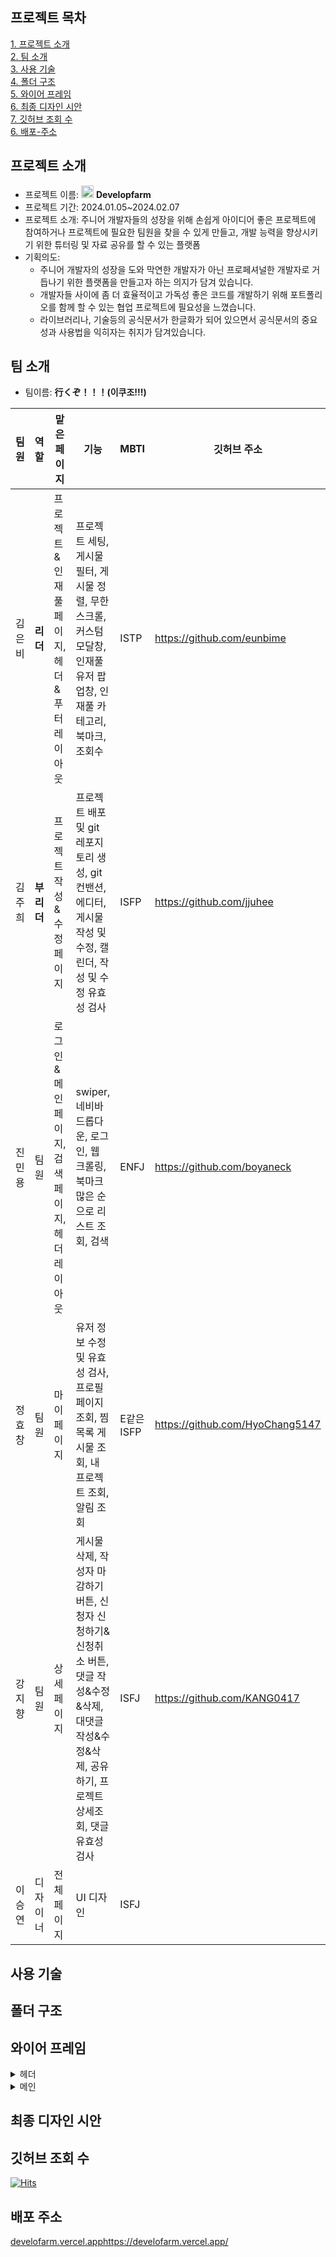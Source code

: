 ## 프로젝트 목차
[1. 프로젝트 소개](#프로젝트-소개)  
[2. 팀 소개](#팀-소개)  
[3. 사용 기술](#사용-기술)  
[4. 폴더 구조](#폴더-구조)  
[5. 와이어 프레임](#와이어-프레임)    
[6. 최종 디자인 시안](#최종-디자인-시안)  
[7. 깃허브 조회 수](#깃허브-조회-수)  
[6. 배포-주소](#배포-주소)  

## 프로젝트 소개
- 프로젝트 이름: <img src="https://github.com/jjuhee/nbcamp_final/assets/57513472/18ec3e42-b239-4d9c-a4d1-153e54bf7202" width="20" height="20"/> **Developfarm**  
- 프로젝트 기간: 2024.01.05~2024.02.07
- 프로젝트 소개: 주니어 개발자들의 성장을 위해 손쉽게 아이디어 좋은 프로젝트에 참여하거나 프로젝트에 필요한 팀원을 찾을 수 있게 만들고, 개발 능력을 향상시키기 위한 튜터링 및 자료 공유를 할 수 있는 플랫폼  
- 기획의도:
    - 주니어 개발자의 성장을 도와 막연한 개발자가 아닌 프로페셔널한 개발자로 거듭나기 위한 플랫폼을 만들고자 하는 의지가 담겨 있습니다.  
    - 개발자들 사이에 좀 더 효율적이고 가독성 좋은 코드를 개발하기 위해 포트폴리오를 함께 할 수 있는 협업 프로젝트에 필요성을 느꼈습니다.  
    - 라이브러리나, 기술등의 공식문서가 한글화가 되어 있으면서 공식문서의 중요성과 사용법을 익히자는 취지가 담겨있습니다.  

## 팀 소개
- 팀이름: **行くぞ！！！(이쿠조!!!)**

|팀원|역할|맡은 페이지|기능|MBTI|깃허브 주소|블로그 주소|
|------|---|---|---|---|---|---|
|김은비|**리더**|프로젝트&인재풀 페이지, 헤더&푸터 레이아웃|프로젝트 세팅, 게시물 필터, 게시물 정렬, 무한스크롤, 커스텀 모달창, 인재풀 유저 팝업창, 인재풀 카테고리, 북마크, 조회수|ISTP|https://github.com/eunbime|https://velog.io/@eunbi/posts|
|김주희|**부리더**|프로젝트 작성&수정 페이지| 프로젝트 배포 및 git 레포지토리 생성, git 컨밴션, 에디터, 게시물 작성 및 수정, 캘린더, 작성 및 수정 유효성 검사|ISFP|https://github.com/jjuhee|https://developer.happymunzi.com|
|진민용|팀원|로그인&메인 페이지, 검색 페이지, 헤더 레이아웃|swiper, 네비바 드롭다운, 로그인, 웹 크롤링, 북마크 많은 순으로 리스트 조회, 검색|ENFJ|https://github.com/boyaneck|https://velog.io/@boyaneck/posts|
|정효창|팀원|마이 페이지|유저 정보 수정 및 유효성 검사,프로필 페이지 조회, 찜목록 게시물 조회, 내 프로젝트 조회, 알림 조회|E같은 ISFP|https://github.com/HyoChang5147|https://velog.io/@jhc729/posts|
|강지향|팀원|상세 페이지|게시물 삭제, 작성자 마감하기 버튼, 신청자 신청하기&신청취소 버튼, 댓글 작성&수정&삭제, 대댓글 작성&수정&삭제, 공유하기, 프로젝트 상세조회, 댓글 유효성 검사|ISFJ|https://github.com/KANG0417|https://velog.io/@kanjang96/posts|
|이승연|디자이너|전체 페이지|UI 디자인|ISFJ|||

## 사용 기술

## 폴더 구조

## 와이어 프레임
<details>
<summary>헤더</summary>
<div markdown="1">
헤더
</div>
</details>
<details>
  
<summary>메인</summary>
<div markdown="1">
메인
</div>
</details>

## 최종 디자인 시안

## 깃허브 조회 수
[![Hits](https://hits.seeyoufarm.com/api/count/incr/badge.svg?url=https%3A%2F%2Fgithub.com%2Fjjuhee%2Fnbcamp_final.git&count_bg=%23000000&title_bg=%23555555&icon=next-dot-js.svg&icon_color=%2360ECA5&title=hits&edge_flat=false)](https://hits.seeyoufarm.com)

## 배포 주소
[develofarm.vercel.app](https://develofarm.vercel.app/)https://develofarm.vercel.app/
